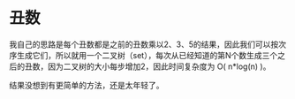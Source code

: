 # 丑数
我自己的思路是每个丑数都是之前的丑数乘以2、3、5的结果，因此我们可以按次序生成它们，所以就用一个二叉树（set），每次从已经知道的第N个数生成三个之后的丑数，因为二叉树的大小每步增加2，因此时间复杂度为 O( n*log(n) )。

结果没想到有更简单的方法，还是太年轻了。
